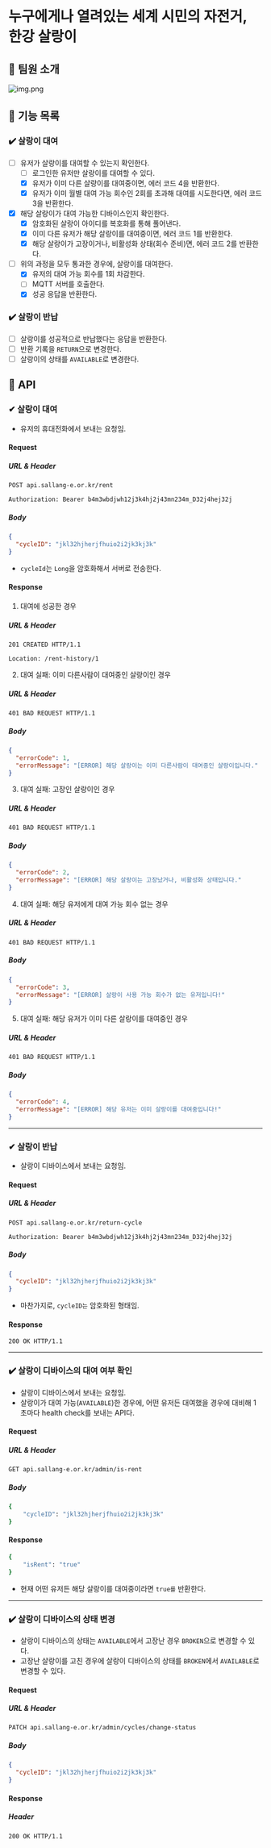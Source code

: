 # 누구에게나 열려있는 세계 시민의 자전거, **한강 살랑이**

## 💋 팀원 소개

![img.png](img.png)

## 💋 기능 목록

### ✔️ 살랑이 대여

- [ ] 유저가 살랑이를 대여할 수 있는지 확인한다.
    - [ ] 로그인한 유저만 살랑이를 대여할 수 있다.
    - [x] 유저가 이미 다른 살랑이를 대여중이면, 에러 코드 4을 반환한다.
    - [x] 유저가 이미 월별 대여 가능 회수인 2회를 초과해 대여를 시도한다면, 에러 코드 3을 반환한다.
- [x] 해당 살랑이가 대여 가능한 디바이스인지 확인한다.
    - [x] 암호화된 살랑이 아이디를 복호화를 통해 풀어낸다.
    - [x] 이미 다른 유저가 해당 살랑이를 대여중이면, 에러 코드 1를 반환한다.
    - [x] 해당 살랑이가 고장이거나, 비활성화 상태(회수 준비)면, 에러 코드 2를 반환한다.
- [ ] 위의 과정을 모두 통과한 경우에, 살랑이를 대여한다.
    - [x] 유저의 대여 가능 회수를 1회 차감한다.
    - [ ] MQTT 서버를 호출한다.
    - [x] 성공 응답을 반환한다.

### ✔️ 살랑이 반납

- [ ] 살랑이를 성공적으로 반납했다는 응답을 반환한다.
- [ ] 반환 기록을 `RETURN`으로 변경한다.
- [ ] 살랑이의 상태를 `AVAILABLE`로 변경한다.

## 💋 API

### ✔ ️살랑이 대여

- 유저의 휴대전화에서 보내는 요청임.

#### Request

##### URL & Header

```http request
POST api.sallang-e.or.kr/rent

Authorization: Bearer b4m3wbdjwh12j3k4hj2j43mn234m_D32j4hej32j
```

##### Body

```json
{
  "cycleID": "jkl32hjherjfhuio2i2jk3kj3k"
} 
```

- `cycleId`는 `Long`을 암호화해서 서버로 전송한다.

#### Response

1. 대여에 성공한 경우

##### URL & Header

```http request
201 CREATED HTTP/1.1

Location: /rent-history/1
```

2. 대여 실패: 이미 다른사람이 대여중인 살랑이인 경우

##### URL & Header

```http request
401 BAD REQUEST HTTP/1.1
```

##### Body

```json
{
  "errorCode": 1,
  "errorMessage": "[ERROR] 해당 살랑이는 이미 다른사람이 대여중인 살랑이입니다."
}
```

3. 대여 실패: 고장인 살랑이인 경우

##### URL & Header

```http request
401 BAD REQUEST HTTP/1.1
```

##### Body

```json
{
  "errorCode": 2,
  "errorMessage": "[ERROR] 해당 살랑이는 고장났거나, 비활성화 상태입니다."
}
```

4. 대여 실패: 해당 유저에게 대여 가능 회수 없는 경우

##### URL & Header

```http request
401 BAD REQUEST HTTP/1.1
```

##### Body

```json
{
  "errorCode": 3,
  "errorMessage": "[ERROR] 살랑이 사용 가능 회수가 없는 유저입니다!"
}
```

5. 대여 실패: 해당 유저가 이미 다른 살랑이를 대여중인 경우

##### URL & Header

```http request
401 BAD REQUEST HTTP/1.1
```

##### Body

```json
{
  "errorCode": 4,
  "errorMessage": "[ERROR] 해당 유저는 이미 살랑이를 대여중입니다!"
}
```

---

### ✔ 살랑이 반납

- 살랑이 디바이스에서 보내는 요청임.

#### Request

##### URL & Header

```http request
POST api.sallang-e.or.kr/return-cycle

Authorization: Bearer b4m3wbdjwh12j3k4hj2j43mn234m_D32j4hej32j

```

##### Body

```json
{
  "cycleID": "jkl32hjherjfhuio2i2jk3kj3k"
}
```

- 마찬가지로, `cycleID는` 암호화된 형태임.

#### Response

```http request
200 OK HTTP/1.1
```

---

### ✔️ 살랑이 디바이스의 대여 여부 확인

- 살랑이 디바이스에서 보내는 요청임.
- 살랑이가 대여 가능(`AVAILABLE`)한 경우에, 어떤 유저든 대여했을 경우에 대비해 1초마다 health check를 보내는 API다.

#### Request

##### URL & Header

```http request
GET api.sallang-e.or.kr/admin/is-rent
```

##### Body

```bash
{
	"cycleID": "jkl32hjherjfhuio2i2jk3kj3k" 
}
```

#### Response

```bash
{
	"isRent": "true"
}
```

- 현재 어떤 유저든 해당 살랑이를 대여중이라면 `true를` 반환한다.

---

### ✔️ 살랑이 디바이스의 상태 변경

- 살랑이 디바이스의 상태는 `AVAILABLE`에서 고장난 경우 `BROKEN`으로 변경할 수 있다.
- 고장난 살랑이를 고친 경우에 살랑이 디바이스의 상태를 `BROKEN`에서 `AVAILABLE`로 변경할 수 있다.

#### Request

##### URL & Header

```http request
PATCH api.sallang-e.or.kr/admin/cycles/change-status
```

##### Body

```json
{
  "cycleID": "jkl32hjherjfhuio2i2jk3kj3k"
}
```

#### Response

##### Header

```http request
200 OK HTTP/1.1
```




